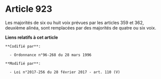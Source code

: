 # Article 923

Les majorités de six ou huit  voix prévues par les articles 359 et 362, deuxième alinéa, sont remplacées par des majorités de
quatre ou six voix.

**Liens relatifs à cet article**

	**Codifié par**:

	  - Ordonnance n°96-268 du 28 mars 1996

	**Modifié par**:

	  - Loi n°2017-256 du 28 février 2017 - art. 110 (V)
